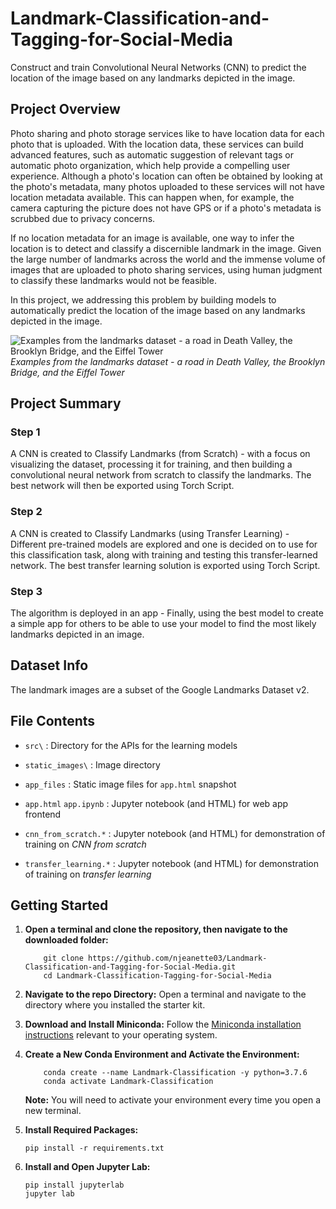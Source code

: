 # Landmark-Classification-and-Tagging-for-Social-Media
Construct and train Convolutional Neural Networks (CNN) to predict the location of the image based on any landmarks depicted in the image.

## Project Overview

Photo sharing and photo storage services like to have location data for each photo that is uploaded. With the location data, these services can build advanced features, such as automatic suggestion of relevant tags or automatic photo organization, which help provide a compelling user experience. Although a photo's location can often be obtained by looking at the photo's metadata, many photos uploaded to these services will not have location metadata available. This can happen when, for example, the camera capturing the picture does not have GPS or if a photo's metadata is scrubbed due to privacy concerns.

If no location metadata for an image is available, one way to infer the location is to detect and classify a discernible landmark in the image. Given the large number of landmarks across the world and the immense volume of images that are uploaded to photo sharing services, using human judgment to classify these landmarks would not be feasible.

In this project, we addressing this problem by building models to automatically predict the location of the image based on any landmarks depicted in the image. 

<img alt="Examples from the landmarks dataset - a road in Death Valley, the Brooklyn Bridge, and the Eiffel Tower" src="https://video.udacity-data.com/topher/2021/February/602dac82_landmarks-example/landmarks-example.png" class="chakra-image css-mvsohj"> *Examples from the landmarks dataset - a road in Death Valley, the Brooklyn Bridge, and the Eiffel Tower*

## Project Summary

### Step 1
A CNN is created to Classify Landmarks (from Scratch) - with a focus on visualizing the dataset, processing it for training, and then building a convolutional neural network from scratch to classify the landmarks. The best network will then be exported using Torch Script.

### Step 2
A CNN is created to Classify Landmarks (using Transfer Learning) - Different pre-trained models are explored and one is decided on to use for this classification task, along with training and testing this transfer-learned network. The best transfer learning solution is exported using Torch Script.

### Step 3
The algorithm is deployed in an app - Finally, using the best model to create a simple app for others to be able to use your model to find the most likely landmarks depicted in an image. 

## Dataset Info

The landmark images are a subset of the Google Landmarks Dataset v2.

## File Contents<a name="file_contents"></a> ##
* `src\` : Directory for the APIs for the learning models

* `static_images\` : Image directory

* `app_files` : Static image files for `app.html` snapshot

* `app.html` `app.ipynb` : Jupyter notebook (and HTML) for web app frontend

* `cnn_from_scratch.*` : Jupyter notebook (and HTML) for demonstration of training on *CNN from scratch*

* `transfer_learning.*` : Jupyter notebook (and HTML) for demonstration of training on *transfer learning*


## Getting Started

1. **Open a terminal and clone the repository, then navigate to the downloaded folder:**
	
	```	
		git clone https://github.com/njeanette03/Landmark-Classification-and-Tagging-for-Social-Media.git
		cd Landmark-Classification-Tagging-for-Social-Media

2. **Navigate to the repo Directory:**
   Open a terminal and navigate to the directory where you installed the starter kit.

3. **Download and Install Miniconda:**
   Follow the [Miniconda installation instructions](https://docs.conda.io/projects/conda/en/latest/user-guide/install/index.html) relevant to your operating system.

4. **Create a New Conda Environment and Activate the Environment:**
 
    ```
        conda create --name Landmark-Classification -y python=3.7.6
        conda activate Landmark-Classification
    ```

   **Note:** You will need to activate your environment every time you open a new terminal.

5. **Install Required Packages:**

     ```
     pip install -r requirements.txt
     ```

6. **Install and Open Jupyter Lab:**

     ```
     pip install jupyterlab
     jupyter lab
     ```
